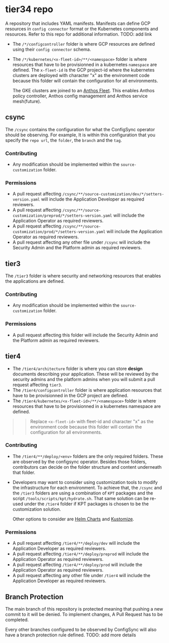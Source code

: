 # tier34 repo

A repository that includes YAML manifests. Manifests can define GCP resources in `config connector` format or the Kubernetes components and resources. Refer to this repo for additional information. TODO: add link

- The `/*/configcontroller` folder is where GCP resources are defined using their `config connector` schema.
- The `/*/kubernetes/<x-fleet-id>/**/<namespace>` folder is where resources that have to be provisionned in a kubernetes `namespace` are defined. The `x-fleet-id` is the GCP project-id where the kubernetes clusters are deployed with character "x" as the environment code because this folder will contain the configuration for all environments.

  The GKE clusters are joined to an [Anthos Fleet](https://cloud.google.com/anthos/fleet-management/docs). This enables Anthos policy controller, Anthos config management and Anthos service mesh(future).

## csync

The `/csync` contains the configuration for what the ConfigSync operator should be observing. For example, It is within this configuration that you specify the `repo url`, the `folder`, the `branch` and the `tag`.

### Contributing

- Any modification should be implemented within the `source-customization` folder.

### Permissions

- A pull request affecting `/csync/**/source-customization/dev/*/setters-version.yaml` will include the Application Developer as required reviewers.
- A pull request affecting `/csync/**/source-customization/preprod/*/setters-version.yaml` will include the Application Operator as required reviewers.
- A pull request affecting `/csync/**/source-customization/prod/*/setters-version.yaml` will include the Application Operator as required reviewers.
- A pull request affecting any other file under `/csync` will include the Security Admin and the Platform admin as required reviewers.

## tier3

The `/tier3` folder is where security and networking resources that enables the applications are defined.

### Contributing

- Any modification should be implemented within the `source-customization` folder.

### Permissions

- A pull request affecting this folder will include the Security Admin and the Platform admin as required reviewers.

## tier4

- The `/tier4/architecture` folder is where you can store **design** documents describing your application. These will be reviewed by the security admins and the platform admins when you will submit a pull request affecting `tier3`.
- The `/tier4/configcontroller` folder is where application resources that have to be provisionned in the GCP project are defined.
- The `/tier4/kubernetes/<x-fleet-id>/**/<namespace>` folder is where resources that have to be provisionned in a kubernetes namespace are defined.

>> Replace `<x-fleet-id>` with fleet-id and character "x" as the environment code because this folder will contain the configuration for all environments.

### Contributing

- The `/tier4/**/deploy/<env>` folders are the only required folders. These are observed by the configsync operator. Besides those folders, contributors can decide on the folder structure and content underneath that folder.

- Developers may want to consider using customization tools to modify the infrastructure for each environment. To achieve that, the `/csync` and the `/tier3` folders are using a combination of `KPT` packages and the script `/tools/scripts/kpt/hydrate.sh`. That same solution can be re-used under the `/tier4` folder if KPT packages is chosen to be the customization solution.

  Other options to consider are [Helm Charts](https://helm.sh/) and [Kustomize](https://kustomize.io/).

### Permissions

- A pull request affecting `/tier4/**/deploy/dev` will include the Application Developer as required reviewers.
- A pull request affecting `/tier4/**/deploy/preprod` will include the Application Operator as required reviewers.
- A pull request affecting `/tier4/**/deploy/prod` will include the Application Operator as required reviewers.
- A pull request affecting any other file under `/tier4` will include the Application Developer as required reviewers.

## Branch Protection

The main branch of this repository is protected meaning that pushing a new commit to it will be denied. To implement changes, A Pull Request has to be completed.

Every other branches configured to be observed by ConfigSync will also have a branch protection rule defined.
TODO: add more details
